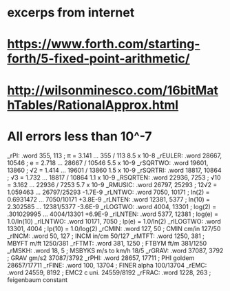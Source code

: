 
#   excerps from internet

#   https://www.forth.com/starting-forth/5-fixed-point-arithmetic/

#   http://wilsonminesco.com/16bitMathTables/RationalApprox.html

#    All errors less than 10^-7

_rPI:
.word 355, 113       ; π = 3.141 ... 355 / 113       8.5 x 10-8
_rEULER:
.word 28667, 10546   ; e = 2.718 ... 28667 / 10546   5.5 x 10-9
_rSQRTWO:
.word 19601, 13860   ; √2 = 1.414 ... 19601 / 13860   1.5 x 10-9
_rSQRTRI:
.word 18817, 10864   ; √3 = 1.732 ... 18817 / 10864   1.1 x 10-9
_RSQRTEN:
.word 22936, 7253    ; √10 = 3.162 ... 22936 / 7253    5.7 x 10-9
_RMUSIC:
.word 26797, 25293   ; 12√2  = 1.059463 ... 26797/25293     -1.7E-9
_rLNTWO:
.word 7050, 10171    ; ln(2)  = 0.6931472 ... 7050/10171     +3.8E-9
_rLNTEN:
.word 12381, 5377    ; ln(10) = 2.302585 ... 12381/5377      -3.6E-9
_rLOGTWO:
.word 4004, 13301    ; log(2) = .301029995 ... 4004/13301     +6.9E-9
_rILNTEN:
.word 5377, 12381    ; log(e) = 1.0/ln(10)
_rILNTWO:
.word 10171, 7050    ; lp(e) = 1.0/ln(2)
_rILOGTWO:
.word 13301, 4004    ; lp(10) = 1.0/log(2)
_rCMIN:
.word 127, 50        ; CMIN    cm/in           127/50
_rINCM:
.word 50, 127        ; INCM    in/cm           50/127
_rMTFT:
.word 1250, 381      ; MBYFT   m/ft            1250/381
_rFTMT:
.word 381, 1250      ; FTBYM   ft/m            381/1250
_rMSKH:
.word 18, 5          ; MSBYKS  m/s to km/h     18/5
_rGRAV:
.word 37087, 3792    ; GRAV    gm/s2           37087/3792
_rPHI:
.word 28657, 17711   ; PHI     goldem          28657/17711
_rFINE:
.word 100, 13704     ; FINER   alpha           100/13704
_rEMC:
.word 24559, 8192    ; EMC2    c uni.          24559/8192
_rFRAC:
.word 1228, 263      ; feigenbaum constant


